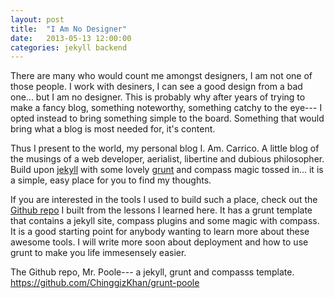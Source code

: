 ```yaml
---
layout: post
title:  "I Am No Designer"
date:   2013-05-13 12:00:00
categories: jekyll backend
---
```


There are many who would count me amongst designers, I am not one of those people. I work with desiners, I can see a good design from a bad one... but I am no designer. This is probably why after years of trying to make a fancy blog, something noteworthy, something catchy to the eye--- I opted instead to bring something simple to the board. <!--more--> Something that would bring what a blog is most needed for, it's content.

Thus I present to the world, my personal blog I. Am. Carrico. A little blog of the musings of a web developer, aerialist, libertine and dubious philosopher. Build upon [jekyll](http://jekyllrb.com/) with some lovely [grunt](http://gruntjs.com/) and compass magic tossed in... it is a simple, easy place for you to find my thoughts.

If you are interested in the tools I used to build such a place, check out the [Github repo](https://github.com/ChinggizKhan/grunt-poole) I built from the lessons I learned here. It has a grunt template that contains a jekyll site, compass plugins and some magic with compass. It is a good starting point for anybody wanting to learn more about these awesome tools. I will write more soon about deployment and how to use grunt to make you life immesensely easier.

The Github repo, Mr. Poole--- a jekyll, grunt and compasss template. https://github.com/ChinggizKhan/grunt-poole
